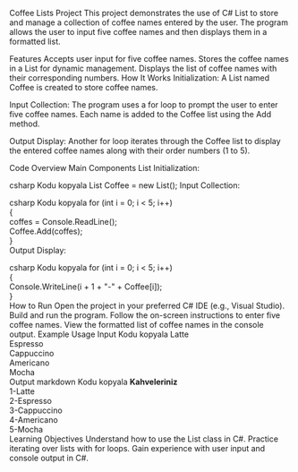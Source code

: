 Coffee Lists Project
This project demonstrates the use of C# List to store and manage a collection of coffee names entered by the user. The program allows the user to input five coffee names and then displays them in a formatted list.

Features
Accepts user input for five coffee names.
Stores the coffee names in a List<string> for dynamic management.
Displays the list of coffee names with their corresponding numbers.
How It Works
Initialization:
A List<string> named Coffee is created to store coffee names.

Input Collection:
The program uses a for loop to prompt the user to enter five coffee names. Each name is added to the Coffee list using the Add method.

Output Display:
Another for loop iterates through the Coffee list to display the entered coffee names along with their order numbers (1 to 5).

Code Overview
Main Components
List Initialization:

csharp
Kodu kopyala
List<string> Coffee = new List<string>();
Input Collection:

csharp
Kodu kopyala
for (int i = 0; i < 5; i++)  
{  
    coffes = Console.ReadLine();  
    Coffee.Add(coffes);  
}  
Output Display:

csharp
Kodu kopyala
for (int i = 0; i < 5; i++)  
{  
    Console.WriteLine(i + 1 + "-" + Coffee[i]);  
}  
How to Run
Open the project in your preferred C# IDE (e.g., Visual Studio).
Build and run the program.
Follow the on-screen instructions to enter five coffee names.
View the formatted list of coffee names in the console output.
Example Usage
Input
Kodu kopyala
Latte  
Espresso  
Cappuccino  
Americano  
Mocha  
Output
markdown
Kodu kopyala
**Kahveleriniz**  
1-Latte  
2-Espresso  
3-Cappuccino  
4-Americano  
5-Mocha  
Learning Objectives
Understand how to use the List class in C#.
Practice iterating over lists with for loops.
Gain experience with user input and console output in C#.
